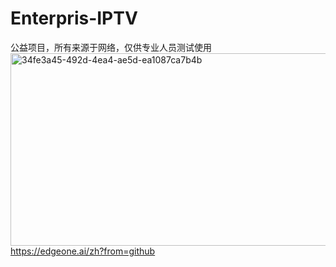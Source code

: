 # Enterpris-IPTV
公益项目，所有来源于网络，仅供专业人员测试使用
<img width="2163" height="308" alt="34fe3a45-492d-4ea4-ae5d-ea1087ca7b4b" src="https://github.com/user-attachments/assets/075bc5f5-8b98-47c4-9695-711b2e54b447" />
https://edgeone.ai/zh?from=github
